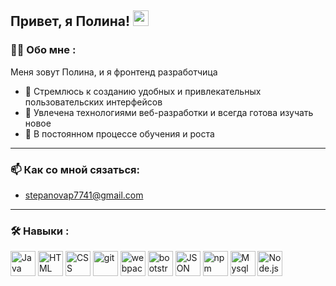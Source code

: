 
<h2>
  Привет, я Полина!
  <img src="https://media.giphy.com/media/hvRJCLFzcasrR4ia7z/giphy.gif" width="25px"/>
</h2>

### :woman_technologist: Обо мне :
Меня зовут Полина, и я фронтенд разработчица
- 🎨 Стремлюсь к созданию удобных и привлекательных пользовательских интерфейсов
- 🚀 Увлечена технологиями веб-разработки и всегда готова изучать новое
- 🌱 В постоянном процессе обучения и роста

---

### 📫 Как со мной сязаться: 
- stepanovap7741@gmail.com

---

### :hammer_and_wrench: Навыки :
<div>
  <img src="https://cdn.jsdelivr.net/gh/devicons/devicon@latest/icons/javascript/javascript-original.svg" 
 title="Java" width="40" height="40" />
 <img src="https://cdn.jsdelivr.net/gh/devicons/devicon@latest/icons/html5/html5-original.svg" title="HTML" width="40" height="40" />
  <img src="https://cdn.jsdelivr.net/gh/devicons/devicon@latest/icons/css3/css3-original.svg" title="CSS" width="40" height="40" />
   <img src="https://cdn.jsdelivr.net/gh/devicons/devicon@latest/icons/git/git-original.svg" title="git" width="40" height="40" />
    <img src="https://cdn.jsdelivr.net/gh/devicons/devicon@latest/icons/webpack/webpack-original.svg" title="webpack" width="40" height="40" />
      <img src="https://cdn.jsdelivr.net/gh/devicons/devicon@latest/icons/bootstrap/bootstrap-original.svg" title="bootstrap" width="40" height="40" />
        <img src="https://cdn.jsdelivr.net/gh/devicons/devicon@latest/icons/json/json-original.svg" title="JSON" width="40" height="40" />
  <img src="https://cdn.jsdelivr.net/gh/devicons/devicon@latest/icons/npm/npm-original-wordmark.svg" title="npm" width="40" height="40" />
      <img src="https://cdn.jsdelivr.net/gh/devicons/devicon@latest/icons/mysql/mysql-original.svg" title="Mysql" width="40" height="40" />
      <img src="https://cdn.jsdelivr.net/gh/devicons/devicon@latest/icons/nodejs/nodejs-plain-wordmark.svg" title="Node.js" width="40" height="40" />

      
      
          
          
<!--
**Pstepanova21/Pstepanova21** is a ✨ _special_ ✨ repository because its `README.md` (this file) appears on your GitHub profile.

Here are some ideas to get you started:

- 🔭 I’m currently working on ...
- 🌱 I’m currently learning ...
- 👯 I’m looking to collaborate on ...
- 🤔 I’m looking for help with ...
- 💬 Ask me about ...
- 📫 How to reach me: ...
- 😄 Pronouns: ...
- ⚡ Fun fact: ...
-->
